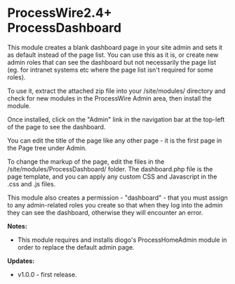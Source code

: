 # ProcessWire2.4+ ProcessDashboard

This module creates a blank dashboard page in your site admin and sets it as default instead of the page list. You can use this as it is, or create new admin roles that can see the dashboard but not necessarily the page list (eg. for intranet systems etc where the page list isn't required for some roles).

To use it, extract the attached zip file into your /site/modules/ directory and check for new modules in the ProcessWire Admin area, then install the module.

Once installed, click on the "Admin" link in the navigation bar at the top-left of the page to see the dashboard.

You can edit the title of the page like any other page - it is the first page in the Page tree under Admin.

To change the markup of the page, edit the files in the /site/modules/ProcessDashboard/ folder. The dashboard.php file is the page template, and you can apply any custom CSS and Javascript in the .css and .js files.

This module also creates a permission - "dashboard" - that you must assign to any admin-related roles you create so that when they log into the admin they can see the dashboard, otherwise they will encounter an error.

__Notes:__

* This module requires and installs diogo's ProcessHomeAdmin module in order to replace the default admin page.

__Updates:__

* v1.0.0 - first release.